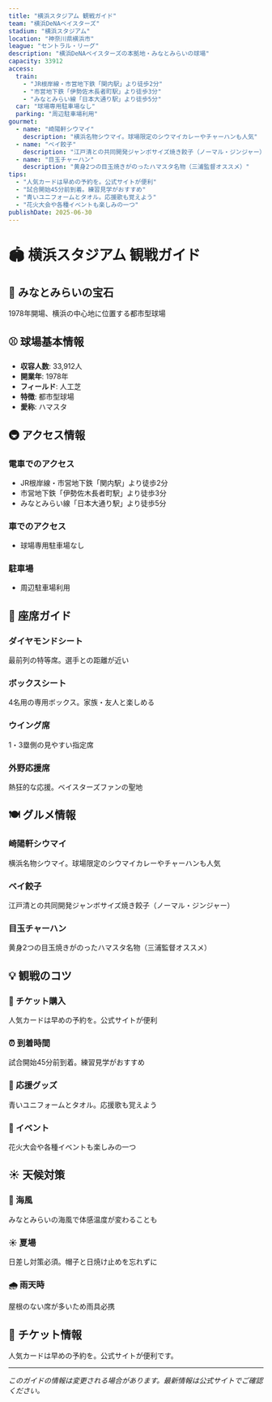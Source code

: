 ```yaml
---
title: "横浜スタジアム 観戦ガイド"
team: "横浜DeNAベイスターズ"
stadium: "横浜スタジアム"
location: "神奈川県横浜市"
league: "セントラル・リーグ"
description: "横浜DeNAベイスターズの本拠地・みなとみらいの球場"
capacity: 33912
access:
  train: 
    - "JR根岸線・市営地下鉄「関内駅」より徒歩2分"
    - "市営地下鉄「伊勢佐木長者町駅」より徒歩3分"
    - "みなとみらい線「日本大通り駅」より徒歩5分"
  car: "球場専用駐車場なし"
  parking: "周辺駐車場利用"
gourmet:
  - name: "崎陽軒シウマイ"
    description: "横浜名物シウマイ。球場限定のシウマイカレーやチャーハンも人気"
  - name: "ベイ餃子"
    description: "江戸清との共同開発ジャンボサイズ焼き餃子（ノーマル・ジンジャー）"
  - name: "目玉チャーハン"
    description: "黄身2つの目玉焼きがのったハマスタ名物（三浦監督オススメ）"
tips:
  - "人気カードは早めの予約を。公式サイトが便利"
  - "試合開始45分前到着。練習見学がおすすめ"
  - "青いユニフォームとタオル。応援歌も覚えよう"
  - "花火大会や各種イベントも楽しみの一つ"
publishDate: 2025-06-30
---
```


# 🏟️ 横浜スタジアム 観戦ガイド

## 🌟 みなとみらいの宝石

1978年開場、横浜の中心地に位置する都市型球場

## ⚾ 球場基本情報

- **収容人数**: 33,912人
- **開業年**: 1978年
- **フィールド**: 人工芝
- **特徴**: 都市型球場
- **愛称**: ハマスタ

## 🚇 アクセス情報

### 電車でのアクセス
- JR根岸線・市営地下鉄「関内駅」より徒歩2分
- 市営地下鉄「伊勢佐木長者町駅」より徒歩3分
- みなとみらい線「日本大通り駅」より徒歩5分

### 車でのアクセス
- 球場専用駐車場なし

### 駐車場
- 周辺駐車場利用

## 💺 座席ガイド

### ダイヤモンドシート
最前列の特等席。選手との距離が近い

### ボックスシート
4名用の専用ボックス。家族・友人と楽しめる

### ウイング席
1・3塁側の見やすい指定席

### 外野応援席
熱狂的な応援。ベイスターズファンの聖地

## 🍽️ グルメ情報

### 崎陽軒シウマイ
横浜名物シウマイ。球場限定のシウマイカレーやチャーハンも人気

### ベイ餃子
江戸清との共同開発ジャンボサイズ焼き餃子（ノーマル・ジンジャー）

### 目玉チャーハン
黄身2つの目玉焼きがのったハマスタ名物（三浦監督オススメ）

## 💡 観戦のコツ

### 🎫 チケット購入
人気カードは早めの予約を。公式サイトが便利

### ⏰ 到着時間
試合開始45分前到着。練習見学がおすすめ

### 🎌 応援グッズ
青いユニフォームとタオル。応援歌も覚えよう

### 🎉 イベント
花火大会や各種イベントも楽しみの一つ

## ☀️ 天候対策

### 🌊 海風
みなとみらいの海風で体感温度が変わることも

### ☀️ 夏場
日差し対策必須。帽子と日焼け止めを忘れずに

### 🌧️ 雨天時
屋根のない席が多いため雨具必携

## 🎫 チケット情報

人気カードは早めの予約を。公式サイトが便利です。

---

*このガイドの情報は変更される場合があります。最新情報は公式サイトでご確認ください。*